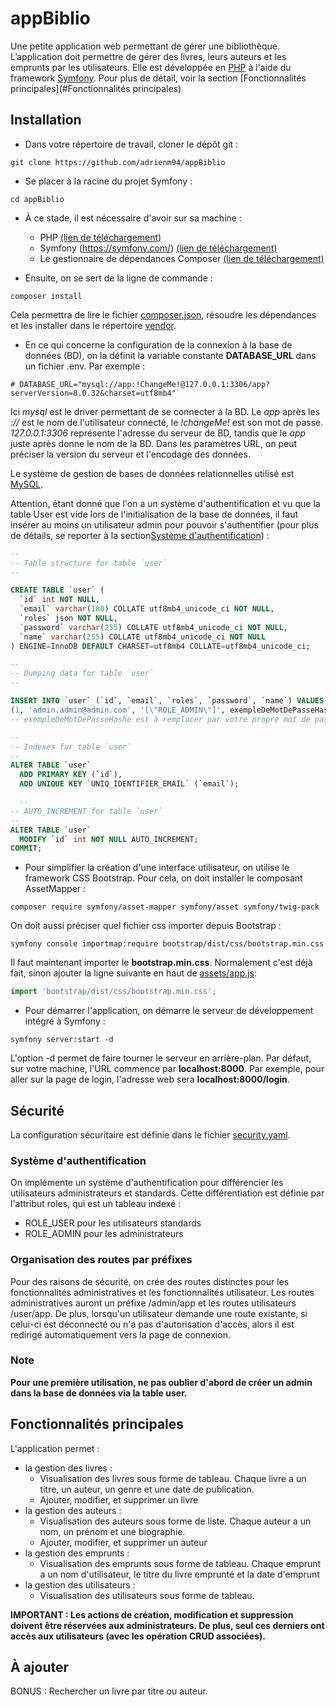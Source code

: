 # appBiblio

Une petite application web permettant de gérer une bibliothèque. L’application doit permettre de gérer des livres, leurs auteurs et les emprunts par les utilisateurs. Elle est développée en [PHP](https://www.php.net/) à l'aide du framework [Symfony](https://symfony.com/).
Pour plus de détail, voir la section [Fonctionnalités principales](#Fonctionnalités principales)

## Installation

* Dans votre répertoire de travail, cloner le dépôt git :

```shell
git clone https://github.com/adrienm94/appBiblio
```

* Se placer à la racine du projet Symfony :

```shell
cd appBiblio
```

* À ce stade, il est nécessaire d'avoir sur sa machine :
    * PHP [(lien de téléchargement)](https://www.php.net/downloads.php)
    * Symfony (https://symfony.com/) [(lien de téléchargement)](https://symfony.com/download)
    * Le gestionnaire de dépendances Composer [(lien de téléchargement)](https://getcomposer.org/download)

* Ensuite, on se sert de la ligne de commande :
```shell
composer install
```
Cela permettra de lire le fichier [composer.json](composer.json), résoudre les dépendances et les installer dans le répertoire [vendor](vendor).

* En ce qui concerne la configuration de la connexion à la base de données (BD), on la définit la variable constante **DATABASE_URL** dans un fichier .env. Par exemple :

```shell
# DATABASE_URL="mysql://app:!ChangeMe!@127.0.0.1:3306/app?serverVersion=8.0.32&charset=utf8mb4"
```

Ici *mysql* est le driver permettant de se connecter à la BD. Le *app* après les *://* est le nom de l'utilisateur connecté, le *!changeMe!* est son mot de passe. *127.0.0.1:3306* représente l'adresse du serveur de BD, tandis que le *app* juste après donne le nom de la BD. Dans les paramètres URL, on peut préciser la version du serveur et l'encodage des données.

Le système de gestion de bases de données relationnelles utilisé est [MySQL](https://www.mysql.com/).

Attention, étant donné que l'on a un système d'authentification et vu que la table User est vide lors de l'initialisation de la base de données, il faut insérer au moins un utilisateur admin pour pouvoir s'authentifier (pour plus de détails, se reporter à la section[Système d'authentification](#système-dauthentification)) :

```sql
--
-- Table structure for table `user`
--

CREATE TABLE `user` (
  `id` int NOT NULL,
  `email` varchar(180) COLLATE utf8mb4_unicode_ci NOT NULL,
  `roles` json NOT NULL,
  `password` varchar(255) COLLATE utf8mb4_unicode_ci NOT NULL,
  `name` varchar(255) COLLATE utf8mb4_unicode_ci NOT NULL
) ENGINE=InnoDB DEFAULT CHARSET=utf8mb4 COLLATE=utf8mb4_unicode_ci;

--
-- Dumping data for table `user`
--

INSERT INTO `user` (`id`, `email`, `roles`, `password`, `name`) VALUES
(1, 'admin.admin@admin.com', '[\"ROLE_ADMIN\"]', exempleDeMotDePasseHashe, 'admin');
-- exempleDeMotDePasseHashe est à remplacer par votre propre mot de passe hashé

--
-- Indexes for table `user`
--
ALTER TABLE `user`
  ADD PRIMARY KEY (`id`),
  ADD UNIQUE KEY `UNIQ_IDENTIFIER_EMAIL` (`email`);

  --
-- AUTO_INCREMENT for table `user`
--
ALTER TABLE `user`
  MODIFY `id` int NOT NULL AUTO_INCREMENT;
COMMIT;
```

* Pour simplifier la création d'une interface utilisateur, on utilise le framework CSS Bootstrap. Pour cela, on doit installer le composant AssetMapper :

```shell
composer require symfony/asset-mapper symfony/asset symfony/twig-pack
```

On doit aussi préciser quel fichier css importer depuis Bootstrap :

```shell
symfony console importmap:require bootstrap/dist/css/bootstrap.min.css
```

Il faut maintenant importer le **bootstrap.min.css**. Normalement c'est déjà fait, sinon ajouter la ligne suivante en haut de [assets/app.js](assets/app.js):

```js
import 'bootstrap/dist/css/bootstrap.min.css';
```

* Pour démarrer l'application, on démarre le serveur de développement intégré à Symfony :
```shell
symfony server:start -d
```
L'option -d permet de faire tourner le serveur en arrière-plan. Par défaut, sur votre machine, l'URL commence par **localhost:8000**.
Par exemple, pour aller sur la page de login, l'adresse web sera **localhost:8000/login**.

## Sécurité

La configuration sécuritaire est définie dans le fichier [security.yaml](config/packages/security.yaml).

### Système d'authentification

On implémente un système d'authentification pour différencier les utilisateurs
administrateurs et standards. Cette différentiation est définie par l'attribut roles, qui est un tableau indexé :
* ROLE_USER pour les utilisateurs standards
* ROLE_ADMIN pour les administrateurs


### Organisation des routes par préfixes
Pour des raisons de sécurité, on crée des routes distinctes pour les fonctionnalités administratives et les fonctionnalités
utilisateur. Les routes administratives auront un préfixe /admin/app et les routes utilisateurs /user/app.
De plus, lorsqu'un utilisateur demande une route existante, si celui-ci est déconnecté ou n'a pas d'autorisation d'accès, alors il est redirigé automatiquement vers la page de connexion. 

### Note
**Pour une première utilisation, ne pas oublier d'abord de créer un admin dans la base de données via la table user.**

## Fonctionnalités principales

L'application permet :

* la gestion des livres :
    * Visualisation des livres sous forme de tableau. Chaque livre a un titre, un auteur, un genre et une date de publication.
    * Ajouter, modifier, et supprimer un livre
* la gestion des auteurs :
    * Visualisation des auteurs sous forme de liste. Chaque auteur a un nom, un prénom et une biographie.
    * Ajouter, modifier, et supprimer un auteur
* la gestion des emprunts :
    * Visualisation des emprunts sous forme de tableau. Chaque emprunt a un nom d'utilisateur, le titre du livre emprunté et la date d'emprunt
* la gestion des utilisateurs :
    * Visualisation des utilisateurs sous forme de tableau.

**IMPORTANT : Les actions de création, modification et suppression doivent être réservées aux
administrateurs. De plus, seul ces derniers ont accès aux utilisateurs (avec les opération CRUD associées).**

## À ajouter

BONUS : Rechercher un livre par titre ou auteur.

